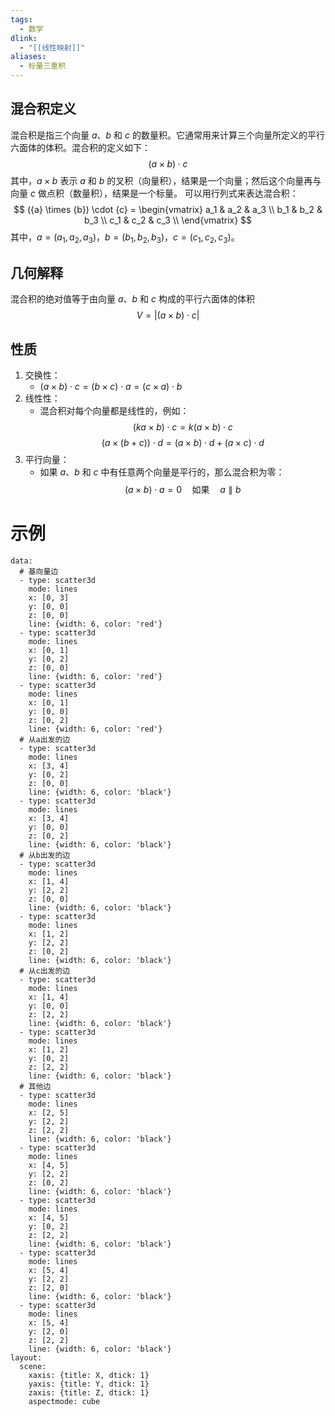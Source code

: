 ```yaml
---
tags:
  - 数学
dlink:
  - "[[线性映射]]"
aliases:
  - 标量三重积
---
```

## 混合积定义
混合积是指三个向量 ${a}$、${b}$ 和 ${c}$ 的数量积。它通常用来计算三个向量所定义的平行六面体的体积。混合积的定义如下：
$$
({a} \times {b}) \cdot {c}
$$
其中，${a} \times {b}$ 表示 ${a}$ 和 ${b}$ 的叉积（向量积），结果是一个向量；然后这个向量再与向量 ${c}$ 做点积（数量积），结果是一个标量。
可以用行列式来表达混合积：
$$
({a} \times {b}) \cdot {c} = 
\begin{vmatrix}
a_1 & a_2 & a_3 \\
b_1 & b_2 & b_3 \\
c_1 & c_2 & c_3 \\
\end{vmatrix}
$$
其中，${a} = (a_1, a_2, a_3)$，${b} = (b_1, b_2, b_3)$，${c} = (c_1, c_2, c_3)$。
## 几何解释
混合积的绝对值等于由向量 ${a}$、${b}$ 和 ${c}$ 构成的平行六面体的体积
$$
V = |({a} \times {b}) \cdot {c}|
$$
## 性质
1. 交换性：
   - $({a} \times {b}) \cdot {c} = ({b} \times {c}) \cdot {a} = ({c} \times {a}) \cdot {b}$
2. 线性性：
   - 混合积对每个向量都是线性的，例如：
     $$(k {a} \times {b}) \cdot {c} = k ({a} \times {b}) \cdot {c}$$
     $$({a} \times ({b} + {c})) \cdot {d} = ({a} \times {b}) \cdot {d} + ({a} \times {c}) \cdot {d}$$
3. 平行向量：
   - 如果 ${a}$、${b}$ 和 ${c}$ 中有任意两个向量是平行的，那么混合积为零：
     $$({a} \times {b}) \cdot {a} = 0 \quad \text{如果} \quad {a} \parallel {b}$$

# 示例
```plotly
data:
  # 基向量边
  - type: scatter3d
    mode: lines
    x: [0, 3]
    y: [0, 0]
    z: [0, 0]
    line: {width: 6, color: 'red'}   
  - type: scatter3d
    mode: lines
    x: [0, 1]
    y: [0, 2]
    z: [0, 0]
    line: {width: 6, color: 'red'}
  - type: scatter3d
    mode: lines
    x: [0, 1]
    y: [0, 0]
    z: [0, 2]
    line: {width: 6, color: 'red'}
  # 从a出发的边
  - type: scatter3d
    mode: lines
    x: [3, 4]
    y: [0, 2]
    z: [0, 0]
    line: {width: 6, color: 'black'}
  - type: scatter3d
    mode: lines
    x: [3, 4]
    y: [0, 0]
    z: [0, 2]
    line: {width: 6, color: 'black'}
  # 从b出发的边
  - type: scatter3d
    mode: lines
    x: [1, 4]
    y: [2, 2]
    z: [0, 0]
    line: {width: 6, color: 'black'}
  - type: scatter3d
    mode: lines
    x: [1, 2]
    y: [2, 2]
    z: [0, 2]
    line: {width: 6, color: 'black'}
  # 从c出发的边
  - type: scatter3d
    mode: lines
    x: [1, 4]
    y: [0, 0]
    z: [2, 2]
    line: {width: 6, color: 'black'}
  - type: scatter3d
    mode: lines
    x: [1, 2]
    y: [0, 2]
    z: [2, 2]
    line: {width: 6, color: 'black'}
  # 其他边
  - type: scatter3d
    mode: lines
    x: [2, 5]
    y: [2, 2]
    z: [2, 2]
    line: {width: 6, color: 'black'}
  - type: scatter3d
    mode: lines
    x: [4, 5]
    y: [2, 2]
    z: [0, 2]
    line: {width: 6, color: 'black'}
  - type: scatter3d
    mode: lines
    x: [4, 5]
    y: [0, 2]
    z: [2, 2]
    line: {width: 6, color: 'black'}
  - type: scatter3d
    mode: lines
    x: [5, 4]
    y: [2, 2]
    z: [2, 0]
    line: {width: 6, color: 'black'}
  - type: scatter3d
    mode: lines
    x: [5, 4]
    y: [2, 0]
    z: [2, 2]
    line: {width: 6, color: 'black'}
layout:
  scene:
    xaxis: {title: X, dtick: 1}
    yaxis: {title: Y, dtick: 1}
    zaxis: {title: Z, dtick: 1}
    aspectmode: cube
```
